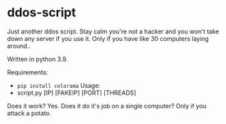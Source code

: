 # ddos-script
Just another ddos script. Stay calm you're not a hacker and you won't take down any server if you use it. Only if you have like 30 computers laying around..

Written in python 3.9.

Requirements:
 - ``pip install colorama``
 Usage:
 - script.py [IP] [FAKEIP] [PORT] [THREADS]
 
Does it work? Yes.
Does it do it's job on a single computer? Only if you attack a potato.

